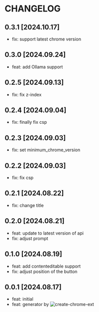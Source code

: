 # CHANGELOG

## 0.3.1 [2024.10.17]

- fix: support latest chrome version

## 0.3.0 [2024.09.24]

- feat: add Ollama support

## 0.2.5 [2024.09.13]

- fix: fix z-index

## 0.2.4 [2024.09.04]

- fix: finally fix csp

## 0.2.3 [2024.09.03]

- fix: set minimum_chrome_version

## 0.2.2 [2024.09.03]

- fix: fix csp

## 0.2.1 [2024.08.22]

- fix: change title

## 0.2.0 [2024.08.21]

- feat: update to latest version of api
- fix: adjust prompt

## 0.1.0 [2024.08.19]

- feat: add contenteditable support
- fix: adjust position of the button

## 0.0.1 [2024.08.17]

- feat: initial
- feat: generator by ![create-chrome-ext](https://github.com/guocaoyi/create-chrome-ext)
